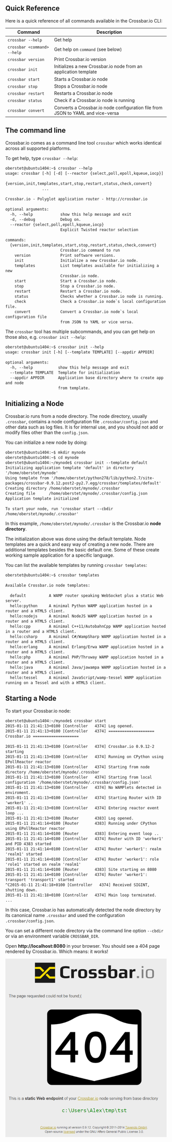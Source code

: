 ## Quick Reference

Here is a quick reference of all commands available in the Crossbar.io CLI:

Command | Description
--- | ---
`crossbar --help` | Get help
`crossbar <command> --help` | Get help on `command` (see below)
`crossbar version` | Print Crossbar.io version
`crossbar init` | Initializes a new Crossbar.io node from an application template
`crossbar start` | Starts a Crossbar.io node
`crossbar stop` | Stops a Crossbar.io node
`crossbar restart` | Restarts a Crossbar.io node
`crossbar status` | Check if a Crossbar.io node is running
`crossbar convert` | Converts a Crossbar.io node configuration file from JSON to YAML and vice-versa

## The command line

Crossbar.io comes as a command line tool `crossbar` which works identical across all supported platforms.

To get help, type `crossbar --help`:

```console
oberstet@ubuntu1404:~$ crossbar --help
usage: crossbar [-h] [-d] [--reactor {select,poll,epoll,kqueue,iocp}]
                {version,init,templates,start,stop,restart,status,check,convert}
                ...

Crossbar.io - Polyglot application router - http://crossbar.io

optional arguments:
  -h, --help            show this help message and exit
  -d, --debug           Debug on.
  --reactor {select,poll,epoll,kqueue,iocp}
                        Explicit Twisted reactor selection

commands:
  {version,init,templates,start,stop,restart,status,check,convert}
                        Crossbar.io command to run
    version             Print software versions.
    init                Initialize a new Crossbar.io node.
    templates           List templates available for initializing a new
                        Crossbar.io node.
    start               Start a Crossbar.io node.
    stop                Stop a Crossbar.io node.
    restart             Restart a Crossbar.io node.
    status              Checks whether a Crossbar.io node is running.
    check               Check a Crossbar.io node`s local configuration file.
    convert             Convert a Crossbar.io node`s local configuration file
                        from JSON to YAML or vice versa.
```

The `crossbar` tool has multiple subcommands, and you can get help on those also, e.g. `crossbar init --help`:

```console
oberstet@ubuntu1404:~$ crossbar init --help
usage: crossbar init [-h] [--template TEMPLATE] [--appdir APPDIR]

optional arguments:
  -h, --help           show this help message and exit
  --template TEMPLATE  Template for initialization
  --appdir APPDIR      Application base directory where to create app and node
                       from template.
```

## Initializing a Node

Crossbar.io runs from a node directory. The node directory, usually `.crossbar`, contains a node configuration file `.crossbar/config.json` and other data such as log files. It is for internal use, and you should not add or modify files other than the `config.json`.

You can initialize a new node by doing:

```console
oberstet@ubuntu1404:~$ mkdir mynode
oberstet@ubuntu1404:~$ cd mynode
oberstet@ubuntu1404:~/mynode$ crossbar init --template default
Initializing application template 'default' in directory '/home/oberstet/mynode'
Using template from '/home/oberstet/python278/lib/python2.7/site-packages/crossbar-0.9.12.post2-py2.7.egg/crossbar/templates/default'
Creating directory /home/oberstet/mynode/.crossbar
Creating file      /home/oberstet/mynode/.crossbar/config.json
Application template initialized

To start your node, run 'crossbar start --cbdir /home/oberstet/mynode/.crossbar'

```
In this example, `/home/oberstet/mynode/.crossbar` is the Crossbar.io **node directory**.

The initialization above was done using the default template. Node templates are a quick and easy way of creating a new node. There are additional templates besides the basic default one. Some of these create working sample application for a specific language.

You can list the available templates by running `crossbar templates`:

```console
oberstet@ubuntu1404:~$ crossbar templates

Available Crossbar.io node templates:

  default          A WAMP router speaking WebSocket plus a static Web server.
  hello:python     A minimal Python WAMP application hosted in a router and a HTML5 client.
  hello:nodejs     A minimal NodeJS WAMP application hosted in a router and a HTML5 client.
  hello:cpp        A minimal C++11/AutobahnCpp WAMP application hosted in a router and a HTML5 client.
  hello:csharp     A minimal C#/WampSharp WAMP application hosted in a router and a HTML5 client.
  hello:erlang     A minimal Erlang/Erwa WAMP application hosted in a router and a HTML5 client.
  hello:php        A minimal PHP/Thruway WAMP application hosted in a router and a HTML5 client.
  hello:java       A minimal Java/jawampa WAMP application hosted in a router and a HTML5 client.
  hello:tessel     A minimal JavaScript/wamp-tessel WAMP application running on a Tessel and with a HTML5 client.

```

## Starting a Node

To start your Crossbar.io node:

```console
oberstet@ubuntu1404:~/mynode$ crossbar start
2015-01-11 21:41:13+0100 [Controller   4374] Log opened.
2015-01-11 21:41:13+0100 [Controller   4374] ==================== Crossbar.io ====================

2015-01-11 21:41:13+0100 [Controller   4374] Crossbar.io 0.9.12-2 starting
2015-01-11 21:41:13+0100 [Controller   4374] Running on CPython using EPollReactor reactor
2015-01-11 21:41:13+0100 [Controller   4374] Starting from node directory /home/oberstet/mynode/.crossbar
2015-01-11 21:41:13+0100 [Controller   4374] Starting from local configuration '/home/oberstet/mynode/.crossbar/config.json'
2015-01-11 21:41:13+0100 [Controller   4374] No WAMPlets detected in enviroment.
2015-01-11 21:41:13+0100 [Controller   4374] Starting Router with ID 'worker1' ..
2015-01-11 21:41:13+0100 [Controller   4374] Entering reactor event loop ...
2015-01-11 21:41:13+0100 [Router       4383] Log opened.
2015-01-11 21:41:14+0100 [Router       4383] Running under CPython using EPollReactor reactor
2015-01-11 21:41:14+0100 [Router       4383] Entering event loop ..
2015-01-11 21:41:14+0100 [Controller   4374] Router with ID 'worker1' and PID 4383 started
2015-01-11 21:41:14+0100 [Controller   4374] Router 'worker1': realm 'realm1' started
2015-01-11 21:41:14+0100 [Controller   4374] Router 'worker1': role 'role1' started on realm 'realm1'
2015-01-11 21:41:14+0100 [Router       4383] Site starting on 8080
2015-01-11 21:41:14+0100 [Controller   4374] Router 'worker1': transport 'transport1' started
^C2015-01-11 21:41:18+0100 [Controller   4374] Received SIGINT, shutting down.
2015-01-11 21:41:18+0100 [Controller   4374] Main loop terminated.
...
```

In this case, Crossbar.io has automatically detected the node directory by its canonical name `.crossbar` and used the configuration `.crossbar/config.json`.

You can set a different node directory via the command line option `--cbdir` or via an environment variable `CROSSBAR_DIR`.

Open **http://localhost:8080** in your browser. You should see a 404 page rendered by Crossbar.io. Which means: it works!

![Crossbar.io 404 page](/static/img/docs/shots/crossbar_404.png)
